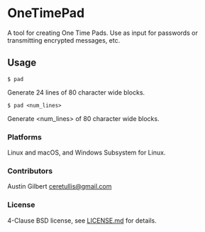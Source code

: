 # OneTimePad

A tool for creating One Time Pads. Use as input for passwords or transmitting encrypted messages, etc. 

## Usage 

    $ pad 

Generate 24 lines of 80 character wide blocks.

    $ pad <num_lines>

Generate <num_lines> of 80 character wide blocks. 

### Platforms

Linux and macOS, and Windows Subsystem for Linux.

### Contributors

Austin Gilbert <ceretullis@gmail.com>

### License

4-Clause BSD license, see [LICENSE.md](LICENSE.md) for details.
